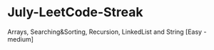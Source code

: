 # July-LeetCode-Streak
Arrays, Searching&amp;Sorting, Recursion, LinkedList and String [Easy -medium]

